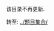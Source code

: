该目录不再更新.

转至: [../题目集合/](https://github.com/mhvvv/Data_structures-and-algorithms/tree/main/%E9%A2%98%E7%9B%AE%E9%9B%86%E5%90%88)
